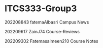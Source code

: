 # ITCS333-Group3
202208843 fatemaAlbasri Campus News

202209617 ZainJ74  Course-Reviews

202209302 Fatemasalmeen210  Course Notes